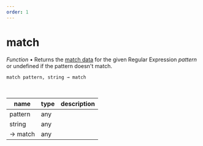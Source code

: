 ```yaml
---
order: 1
---
```

# match

_Function_ &bull; Returns the [match data][match data] for the given Regular Expression _pattern_ or undefined if the pattern doesn't match.

<pre><code>match pattern, string &rarr; match</code></pre>
<br>

| name | type | description |
|------|------|-------------|
|pattern|any||
|string|any||
|&rarr; match|any||




[match data]: #